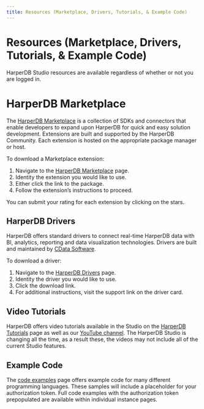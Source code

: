 ```yaml
---
title: Resources (Marketplace, Drivers, Tutorials, & Example Code)
---
```


# Resources (Marketplace, Drivers, Tutorials, & Example Code)

HarperDB Studio resources are available regardless of whether or not you are logged in.

# HarperDB Marketplace

The [HarperDB Marketplace](https:/studio.harperdb.io/resources/marketplace/active) is a collection of SDKs and connectors that enable developers to expand upon HarperDB for quick and easy solution development. Extensions are built and supported by the HarperDB Community. Each extension is hosted on the appropriate package manager or host.



To download a Marketplace extension:

1) Navigate to the [HarperDB Marketplace](https:/studio.harperdb.io/resources/marketplace/active) page. 
2) Identity the extension you would like to use. 
3) Either click the link to the package. 
4) Follow the extension’s instructions to proceed.

You can submit your rating for each extension by clicking on the stars.

## HarperDB Drivers

HarperDB offers standard drivers to connect real-time HarperDB data with BI, analytics, reporting and data visualization technologies. Drivers are built and maintained by [CData Software](https:/www.cdata.com/drivers/harperdb/).



To download a driver:

1) Navigate to the [HarperDB Drivers](https:/studio.harperdb.io/resources/marketplace/active) page. 
2) Identity the driver you would like to use. 
3) Click the download link. 
4) For additional instructions, visit the support link on the driver card.

## Video Tutorials

HarperDB offers video tutorials available in the Studio on the [HarperDB Tutorials](https:/studio.harperdb.io/resources/tutorials/UExsZ1RNVEtzeXBTNUdJbjRZaTNOeEM0aW5YX3RBNU85SS4yODlGNEE0NkRGMEEzMEQy) page as well as our [YouTube channel](https:/www.youtube.com/playlist?list=PLlgTMTKsypS5GIn4Yi3NxC4inX_tA5O9I). The HarperDB Studio is changing all the time, as a result these, the videos may not include all of the current Studio features.

## Example Code

The [code examples](https:/studio.harperdb.io/resources/examples/QuickStart%20Examples/Create%20dev%20Schema) page offers example code for many different programming languages. These samples will include a placeholder for your authorization token. Full code examples with the authorization token prepopulated are available within individual instance pages.